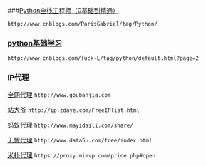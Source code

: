 ###[Python全栈工程师（0基础到精通）](https://www.cnblogs.com/ParisGabriel/p/9297158.html)

`http://www.cnblogs.com/ParisGabriel/tag/Python/`

### [python基础学习](http://www.cnblogs.com/luck-L/tag/python/default.html?page=2)

`http://www.cnblogs.com/luck-L/tag/python/default.html?page=2`


### IP代理

[全网代理](http://www.goubanjia.com)
    `http://www.goubanjia.com`
    
[站大爷](http://ip.zdaye.com/FreeIPlist.html)
 `http://ip.zdaye.com/FreeIPlist.html`
 
[蚂蚁代理](http://www.mayidaili.com/share/) `http://www.mayidaili.com/share/`

[无忧代理](http://www.data5u.com/free/index.html) `http://www.data5u.com/free/index.html`

[米扑代理](https://proxy.mimvp.com/price.php#open) `https://proxy.mimvp.com/price.php#open`

